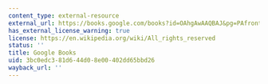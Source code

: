 ```yaml
---
content_type: external-resource
external_url: https://books.google.com/books?id=OAhgAwAAQBAJ&pg=PAfrontcover#v=onepage&q&f=false
has_external_license_warning: true
license: https://en.wikipedia.org/wiki/All_rights_reserved
status: ''
title: Google Books
uid: 3bc0edc3-81d6-44d0-8e00-402dd65bbd26
wayback_url: ''
---
```

